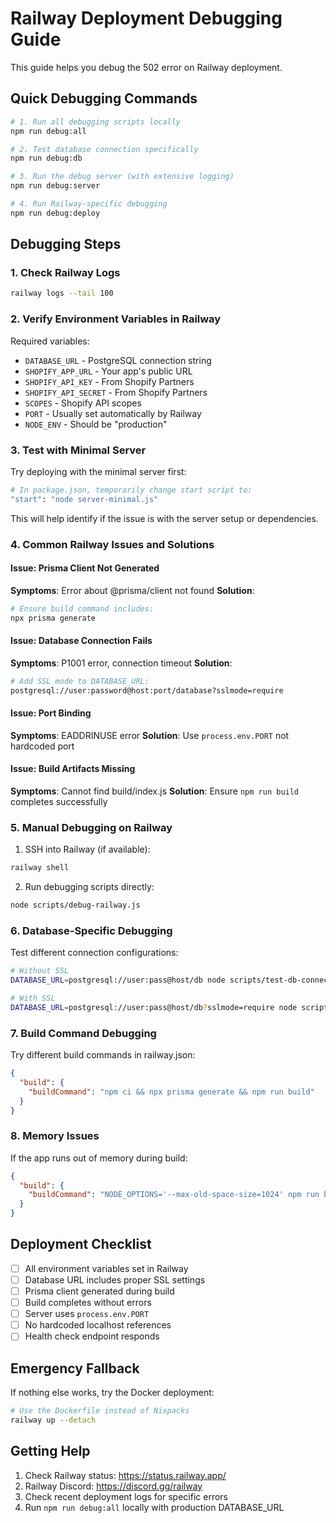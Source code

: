 # Railway Deployment Debugging Guide

This guide helps you debug the 502 error on Railway deployment.

## Quick Debugging Commands

```bash
# 1. Run all debugging scripts locally
npm run debug:all

# 2. Test database connection specifically
npm run debug:db

# 3. Run the debug server (with extensive logging)
npm run debug:server

# 4. Run Railway-specific debugging
npm run debug:deploy
```

## Debugging Steps

### 1. Check Railway Logs
```bash
railway logs --tail 100
```

### 2. Verify Environment Variables in Railway

Required variables:
- `DATABASE_URL` - PostgreSQL connection string
- `SHOPIFY_APP_URL` - Your app's public URL
- `SHOPIFY_API_KEY` - From Shopify Partners
- `SHOPIFY_API_SECRET` - From Shopify Partners
- `SCOPES` - Shopify API scopes
- `PORT` - Usually set automatically by Railway
- `NODE_ENV` - Should be "production"

### 3. Test with Minimal Server

Try deploying with the minimal server first:
```bash
# In package.json, temporarily change start script to:
"start": "node server-minimal.js"
```

This will help identify if the issue is with the server setup or dependencies.

### 4. Common Railway Issues and Solutions

#### Issue: Prisma Client Not Generated
**Symptoms**: Error about @prisma/client not found
**Solution**: 
```bash
# Ensure build command includes:
npx prisma generate
```

#### Issue: Database Connection Fails
**Symptoms**: P1001 error, connection timeout
**Solution**: 
```bash
# Add SSL mode to DATABASE_URL:
postgresql://user:password@host:port/database?sslmode=require
```

#### Issue: Port Binding
**Symptoms**: EADDRINUSE error
**Solution**: Use `process.env.PORT` not hardcoded port

#### Issue: Build Artifacts Missing
**Symptoms**: Cannot find build/index.js
**Solution**: Ensure `npm run build` completes successfully

### 5. Manual Debugging on Railway

1. SSH into Railway (if available):
```bash
railway shell
```

2. Run debugging scripts directly:
```bash
node scripts/debug-railway.js
```

### 6. Database-Specific Debugging

Test different connection configurations:
```bash
# Without SSL
DATABASE_URL=postgresql://user:pass@host/db node scripts/test-db-connection.js

# With SSL
DATABASE_URL=postgresql://user:pass@host/db?sslmode=require node scripts/test-db-connection.js
```

### 7. Build Command Debugging

Try different build commands in railway.json:
```json
{
  "build": {
    "buildCommand": "npm ci && npx prisma generate && npm run build"
  }
}
```

### 8. Memory Issues

If the app runs out of memory during build:
```json
{
  "build": {
    "buildCommand": "NODE_OPTIONS='--max-old-space-size=1024' npm run build"
  }
}
```

## Deployment Checklist

- [ ] All environment variables set in Railway
- [ ] Database URL includes proper SSL settings
- [ ] Prisma client generated during build
- [ ] Build completes without errors
- [ ] Server uses `process.env.PORT`
- [ ] No hardcoded localhost references
- [ ] Health check endpoint responds

## Emergency Fallback

If nothing else works, try the Docker deployment:
```bash
# Use the Dockerfile instead of Nixpacks
railway up --detach
```

## Getting Help

1. Check Railway status: https://status.railway.app/
2. Railway Discord: https://discord.gg/railway
3. Check recent deployment logs for specific errors
4. Run `npm run debug:all` locally with production DATABASE_URL